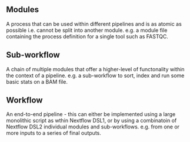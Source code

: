 ## Modules
A process that can be used within different pipelines and is as atomic as possible i.e. cannot be split into another module.
e.g. a module file containing the process definition for a single tool such as FASTQC.
## Sub-workflow
A chain of multiple modules that offer a higher-level of functonality within the context of a pipeline.
e.g. a sub-workflow to sort, index and run some basic stats on a BAM file.

## Workflow
An end-to-end pipeline - this can either be implemented using a large monolithic script as wthin Nextflow DSL1, or by using a combinatoin of Nextflow DSL2 individual modules and sub-workflows. 
e.g. from one or more inputs to a series of final outputs.
